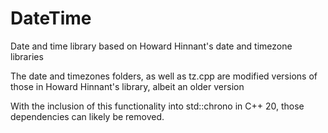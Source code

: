 # DateTime
Date and time library based on Howard Hinnant's date and timezone libraries

The date and timezones folders, as well as tz.cpp are modified versions of those in Howard Hinnant's library, albeit an older version

With the inclusion of this functionality into std::chrono in C++ 20, those dependencies can likely be removed.
